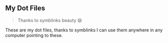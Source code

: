 ## My Dot Files
> Thanks to symblinks beauty  :smile:

These are my dot files, thanks to symblinks I can use them anywhere in any computer pointing to these.
